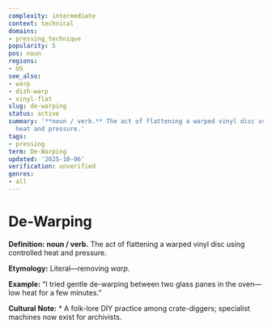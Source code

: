 ```yaml
---
complexity: intermediate
context: technical
domains:
- pressing_technique
popularity: 5
pos: noun
regions:
- US
see_also:
- warp
- dish-warp
- vinyl-flat
slug: de-warping
status: active
summary: '**noun / verb.** The act of flattening a warped vinyl disc using controlled
  heat and pressure.'
tags:
- pressing
term: De-Warping
updated: '2025-10-06'
verification: unverified
genres:
- all
---
```


# De-Warping

**Definition:** **noun / verb.** The act of flattening a warped vinyl disc using controlled heat and pressure.

**Etymology:** Literal—removing *warp.*

**Example:** “I tried gentle de-warping between two glass panes in the oven—low heat for a few minutes.”

**Cultural Note:** * A folk-lore DIY practice among crate-diggers; specialist machines now exist for archivists.


